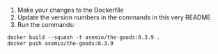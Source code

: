 1. Make your changes to the Dockerfile
2. Update the version numbers in the commands in this very README
3. Run the commands:

```
docker build --squash -t asemio/the-goods:0.3.9 .
docker push asemio/the-goods:0.3.9
```
